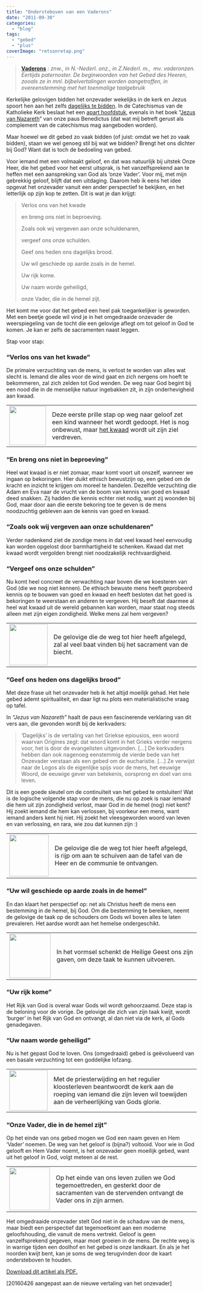 ```yaml
---
title: "Ondersteboven van een Vaderons"
date: "2011-09-30"
categories: 
  - "blog"
tags: 
  - "gebed"
  - "plus"
coverImage: "retsonretap.png"
---
```


> **[Vaderons](http://www.wnt.inl.nl/iWDB/search?actie=article_content&wdb=WNT&id=M073105)** _: znw., in N.-Nederl. onz., in Z.Nederl. m.,  mv. vaderonzen. Eertijds paternoster. De beginwoorden van het Gebed des Heeren, zooals ze in mnl. bijbelvertalingen worden aangetroffen, in overeenstemming met het toenmalige taalgebruik_

Kerkelijke gelovigen bidden het onzevader wekelijks in de kerk en Jezus spoort hen aan het zelfs [dagelijks te bidden](http://www.willibrordbijbel.nl/?lc18+1-8). In de Catechismus van de Katholieke Kerk beslaat het een [apart hoofdstuk,](http://rkdocumenten.nl/rkdocs/index.php?mi=600&doc=1&id=1425) evenals in het boek “[Jezus van Nazareth](http://www.berneboek.com/3152_jezus_van_nazareth_deel_i__benedictus_xvi)” van onze paus Benedictus (dat wat mij betreft gerust als complement van de catechismus mag aangeboden worden).

Maar hoewel we dit gebed zo vaak bidden (of juist: omdat we het zo vaak bidden), staan we wel genoeg stil bij wat we bidden? Brengt het ons dichter bij God? Want dat is toch de bedoeling van gebed.

Voor iemand met een volmaakt geloof, en dat was natuurlijk bij uitstek Onze Heer, die het gebed voor het eerst uitsprak, is het vanzelfsprekend aan te heffen met een aanspreking van God als ‘onze Vader’. Voor mij, met mijn gebrekkig geloof, blijft dat een uitdaging. Daarom heb ik eens het idee opgevat het onzevader vanuit een ander perspectief te bekijken, en het letterlijk op zijn kop te zetten. Dit is wat je dan krijgt:

> Verlos ons van het kwade
> 
> en breng ons niet in beproeving.
> 
> Zoals ook wij vergeven aan onze schuldenaren,
> 
> vergeef ons onze schulden.
> 
> Geef ons heden ons dagelijks brood.
> 
> Uw wil geschiede op aarde zoals in de hemel.
> 
> Uw rijk kome.
> 
> Uw naam worde geheiligd,
> 
> onze Vader, die in de hemel zijt.

Het komt me voor dat het gebed een heel pak toegankelijker is geworden. Met een beetje goede wil vind je in het omgedraaide onzevader de weerspiegeling van de tocht die een gelovige aflegt om tot geloof in God te komen. Je kan er zelfs de sacramenten naast leggen.

Stap voor stap:

### “Verlos ons van het kwade”

De primaire verzuchting van de mens, is verlost te worden van alles wat slecht is. Iemand die alles voor de wind gaat en zich nergens om hoeft te bekommeren, zal zich zelden tot God wenden. De weg naar God begint bij een nood die in de menselijke natuur ingebakken zit, in zijn onderhevigheid aan kwaad.

<table><tbody><tr><td><div><img src="https://lh3.googleusercontent.com/2siGq1Fe6XLe9ocyfTmxfGBJ7ba6APH65_CdfQGD8g5kq1cdRvEvfEIh8hnM6H77yMZNSKOkReziCLwcsdzSXezzLQhrl9SyEU5-KMIzz5xCwYPyXA0" alt="" width="97px;" height="103px;"></div></td><td>Deze eerste prille stap op weg naar geloof zet een kind wanneer het wordt gedoopt. Het is nog onbewust, maar <a href="/2010/11/02/de-duivel-en-de-bange-blanke-man/">het kwaad</a> wordt uit zijn ziel verdreven.</td></tr></tbody></table>

### “En breng ons niet in beproeving”

Heel wat kwaad is er niet zomaar, maar komt voort uit onszelf, wanneer we ingaan op bekoringen. Hier duikt ethisch bewustzijn op, een gebed om de kracht en inzicht te krijgen om moreel te handelen. Dezelfde verzuchting die Adam en Eva naar de vrucht van de boom van kennis van goed en kwaad deed snakken. Zij hadden die kennis echter niet nodig, want zij woonden bij God, maar door aan die eerste bekoring toe te geven is de mens noodzuchtig gebleven aan de kennis van goed en kwaad.

### “Zoals ook wij vergeven aan onze schuldenaren”

Verder nadenkend ziet de zondige mens in dat veel kwaad heel eenvoudig kan worden opgelost door barmhartigheid te schenken. Kwaad dat met kwaad wordt vergolden brengt niet noodzakelijk rechtvaardigheid.

### “Vergeef ons onze schulden”

Nu komt heel concreet de verwachting naar boven die we koesteren van God (die we nog niet kennen). De ethisch bewuste mens heeft geprobeerd kennis op te bouwen van goed en kwaad en heeft besloten dat het goed is bekoringen te weerstaan en anderen te vergeven. Hij beseft dat daarmee al heel wat kwaad uit de wereld gebannen kan worden, maar staat nog steeds alleen met zijn eigen zondigheid. Welke mens zal hem vergeven?

<table><tbody><tr><td><div><img src="https://lh3.googleusercontent.com/5nPqLbDTP09gJLcKBU70gE2TvpwmJB0nS2iX9RR7TwcMHq969vlMH_3TlXBYcL-pOLg24jYKqRGZCqeIMkSpU8TLdqwXv2pUtjbE5NRsOCD4Cu36Eos" alt="" width="101px;" height="109px;"></div></td><td>De gelovige die de weg tot hier heeft afgelegd, zal al veel baat vinden bij het sacrament van de biecht.</td></tr></tbody></table>

### “Geef ons heden ons dagelijks brood”

Met deze frase uit het onzevader heb ik het altijd moeilijk gehad. Het hele gebed ademt spiritualiteit, en daar ligt nu plots een materialistische vraag op tafel.

In _“Jezus van Nazareth”_ haalt de paus een fascinerende verklaring van dit vers aan, die gevonden wordt bij de kerkvaders:

> ‘Dagelijks’ is de vertaling van het Griekse epiousios, een woord waarvan Origines zegt: dat woord komt in het Grieks verder nergens voor, het is door de evangelisten uitgevonden. \[...\] De kerkvaders hebben dan ook nagenoeg eenstemmig de vierde bede van het Onzevader verstaan als een gebed om de eucharistie. \[...\] Ze verwijst naar de Logos als de eigenlijke spijs voor de mens, het eeuwige Woord, de eeuwige gever van betekenis, oorsprong en doel van ons leven.

Dit is een goede sleutel om de continuïteit van het gebed te ontsluiten! Wat is de logische volgende stap voor de mens, die nu op zoek is naar iemand die hem uit zijn zondigheid verlost, maar God in de hemel (nog) niet kent? Hij zoekt iemand die hem kan verlossen, bij voorkeur een mens, want iemand anders kent hij niet. Hij zoekt het vleesgeworden woord van leven en van verlossing, en rara, wie zou dat kunnen zijn :)

<table><tbody><tr><td><div><img src="https://lh5.googleusercontent.com/YNMRVIFFCxs1ebqSmW0AwpNn5aebcbORVwb4LnWJUXtoSVhdfT6y62Gjk5JjmfocCtCCTj9EHOwmdz9IhKDJYE2toRCPo0Tsaq1iBvAB59Rth72iKoM" alt="" width="104px;" height="111px;"></div></td><td>De gelovige die de weg tot hier heeft afgelegd, is rijp om aan te schuiven aan de tafel van de Heer en de communie te ontvangen.</td></tr></tbody></table>

### “Uw wil geschiede op aarde zoals in de hemel”

En dan klaart het perspectief op: net als Christus heeft de mens een bestemming in de hemel, bij God. Om die bestemming te bereiken, neemt de gelovige de taak op de schouders om Gods wil boven alles te laten prevaleren. Het aardse wordt aan het hemelse ondergeschikt.

<table><tbody><tr><td><div><img src="https://lh6.googleusercontent.com/c04WOYDo08aBC5A8zdWvqRGjpF1SSi-i171CNFrffL5HuWXCBGaV_Z-P9Lohb2uDE0pDSHSd5xWXOFLYa79nDvZN7xS6FHbWoWxI-P8D0KEQNX5wlek" alt="" width="109px;" height="117px;"></div></td><td>In het vormsel schenkt de Heilige Geest ons zijn gaven, om deze taak te kunnen uitvoeren.</td></tr></tbody></table>

### “Uw rijk kome”

Het Rijk van God is overal waar Gods wil wordt gehoorzaamd. Deze stap is de beloning voor de vorige. De gelovige die zich van zijn taak kwijt, wordt ‘burger’ in het Rijk van God en ontvangt, al dan niet via de kerk, al Gods genadegaven.

### “Uw naam worde geheiligd”

Nu is het gepast God te loven. Ons (omgedraaid) gebed is geëvolueerd van een basale verzuchting tot een goddelijke lofzang.

<table><tbody><tr><td><div><img src="https://lh4.googleusercontent.com/DWY2swRR_d8Fo3MJTKTvmyYbfD7hxTzNJjbxC5WCGR5jcZeu5OxwlK4jdR4rEICxSkyvqGja38v2PY4rU3Tuyioa6DLq4u66AqeSbywuKfo4dy9YwcM" alt="" width="101px;" height="107px;"></div></td><td>Met de priesterwijding en het regulier kloosterleven beantwoordt de kerk aan de roeping van iemand die zijn leven wil toewijden aan de verheerlijking van Gods glorie.</td></tr></tbody></table>

### “Onze Vader, die in de hemel zijt”

Op het einde van ons gebed mogen we God een naam geven en Hem ‘Vader’ noemen. De weg van het geloof is (bijna?) voltooid. Voor wie in God gelooft en Hem Vader noemt, is het onzevader geen moeilijk gebed, want uit het geloof in God, volgt meteen al de rest.

<table><tbody><tr><td><div><img src="https://lh5.googleusercontent.com/ELu6-ce4xI2LmGtD80YzBUrRFUcfVqiWS44_B8u7snGJo00d4ydJTPYUuQW7AKS3WAe5ADEGpmJ1kw4rnkRdKzcLu_8SrdWjTrqJD-0QPbk2CI23NA0" alt="" width="107px;" height="113px;"></div></td><td>Op het einde van ons leven zullen we God tegemoettreden, en gesterkt door de sacramenten van de stervenden ontvangt de Vader ons in zijn armen.</td></tr></tbody></table>

Het omgedraaide onzevader stelt God niet in de schaduw van de mens, maar biedt een perspectief dat tegemoetkomt aan een moderne geloofshouding, die vanuit de mens vertrekt. Geloof is geen vanzelfsprekend gegeven, maar moet groeien in de mens. De rechte weg is in warrige tijden een doolhof en het gebed is onze landkaart. En als je het noorden kwijt bent, kan je soms de weg terugvinden door de kaart ondersteboven te houden.

[Download dit artikel als PDF.](/portfolio/vaderons/)

\[20160426 aangepast aan de nieuwe vertaling van het onzevader\]
